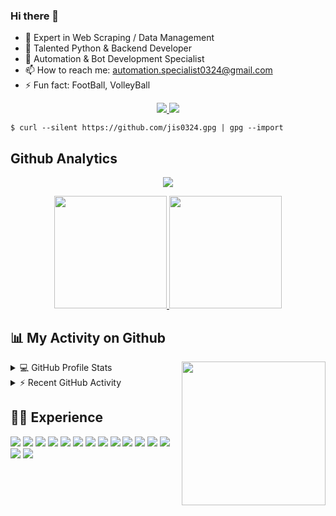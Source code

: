 ### Hi there 👋
- 🔭 Expert in Web Scraping / Data Management
- 🌱 Talented Python & Backend Developer
- 👯 Automation & Bot Development Specialist
- 📫 How to reach me: automation.specialist0324@gmail.com
- ⚡ Fun fact: FootBall, VolleyBall

<p align="center">
    <a href="">
        <img src="https://visitor-badge.laobi.icu/badge?page_id=jis0324.jis0324">
        <img src="https://img.shields.io/twitter/follow/AgaScoot_Reggae?color=red&label=Twitter&style=flat-square">
        <!-- <img src="https://img.shields.io/youtube/channel/subscribers/UC3tF03J2dqJVmrKuYK2rNIA?label=Youtube&style=flat-square"> -->
    </a>
</p>
<!--**Statistik Efektif**-->

```
$ curl --silent https://github.com/jis0324.gpg | gpg --import
```

## Github Analytics
<p align="center">
    <img alig
        src="https://github-profile-trophy.vercel.app/?username=jis0324&no-bg=true&no-frame=true&theme=onedark&column=7" />
</p>


<!--START_SECTION:waka-->
<!-- ![jis0324 Contribution Stats](https://github-contribution-stats.vercel.app/api/?username=jis0324) -->
<p align="center">
<a href="https://github.com/jis0324">
    <img height="180em" src="https://github-readme-stats.vercel.app/api?username=jis0324&show_icons=true&theme=midnight-purple&include_all_commits=true&count_private=true"/>
    <img height="180em" src="https://github-readme-stats-eight-theta.vercel.app/api/top-langs/?username=jis0324&layout=compact&langs_count=8&theme=midnight-purple"/>
</a>
</p>
<!--END_SECTION:waka-->

## 📊 My Activity on Github
<img align='right' src="https://media.giphy.com/media/M9gbBd9nbDrOTu1Mqx/giphy.gif" width="230">
<details>
    <summary>💻 GitHub Profile Stats</summary>
    <br />
    <a href="https://github.com/jis0324"><img width="50%"
            src="https://github-readme-streak-stats.herokuapp.com/?user=jis0324&theme=highcontrast" /></a>
    <br />
    <!--   <b>Note:</b> Top languages is only a metric of the languages my public code consists of and doesn't reflect experience or skill level. -->
</details>

<details>
    <summary>⚡ Recent GitHub Activity</summary>
    <br />

<!--START_SECTION:activity-->
* Backend Development(Django, Flask)
1. Data Parser
2. Scraper
3. Automation
4. Bot Development
...
<!--END_SECTION:activity-->
</details>

## 👨‍💻 Experience
<p>
  <img src="https://img.shields.io/badge/git%20-%23F05033.svg?&style=for-the-badge&logo=git&logoColor=white" />
  <img src="https://img.shields.io/badge/gitlab%20-%23181717.svg?&style=for-the-badge&logo=gitlab&logoColor=white" />
  <img src="https://img.shields.io/badge/github%20-%23121011.svg?&style=for-the-badge&logo=github&logoColor=white" />
  <img src="https://img.shields.io/badge/PYTHON-success?&style=for-the-badge&logo=python&logoColor=white" />
  <img src="https://img.shields.io/badge/vuejs%20-%2335495e.svg?&style=for-the-badge&logo=vue.js&logoColor=%234FC08D" />
  <img src="https://img.shields.io/badge/REACT-blueviolet?&style=for-the-badge&logo=react&logoColor=white" />
  <img src="https://img.shields.io/badge/html5%20-%23E34F26.svg?&style=for-the-badge&logo=html5&logoColor=white" />
  <img src="https://img.shields.io/badge/css3%20-%231572B6.svg?&style=for-the-badge&logo=css3&logoColor=white" />
  <img src="https://img.shields.io/badge/bootstrap%20-%23563D7C.svg?&style=for-the-badge&logo=bootstrap&logoColor=white" />
  <img src="https://img.shields.io/badge/javascript%20-%23323330.svg?&style=for-the-badge&logo=javascript&logoColor=%23F7DF1E" />
  <img src="https://img.shields.io/badge/jQuery-ff69b4?&style=for-the-badge&logo=jquery&logoColor=white" />
  <img src="https://img.shields.io/badge/typescript%20-%23007ACC.svg?&style=for-the-badge&logo=typescript&logoColor=white" />
  <img src="https://img.shields.io/badge/php-%23777BB4.svg?&style=for-the-badge&logo=php&logoColor=white" />
  <img src="https://img.shields.io/badge/mongodb-orange?&style=for-the-badge&logo=mongodb&logoColor=white" />
  <img src="https://img.shields.io/badge/shopify-9cf?&style=for-the-badge&logo=shopify&logoColor=white" />
</p>

<br>
